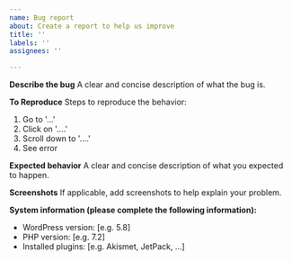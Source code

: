 ```yaml
---
name: Bug report
about: Create a report to help us improve
title: ''
labels: ''
assignees: ''

---
```


**Describe the bug**
A clear and concise description of what the bug is.

**To Reproduce**
Steps to reproduce the behavior:
1. Go to '...'
2. Click on '....'
3. Scroll down to '....'
4. See error

**Expected behavior**
A clear and concise description of what you expected to happen.

**Screenshots**
If applicable, add screenshots to help explain your problem.

**System information (please complete the following information):**
- WordPress version: [e.g. 5.8]
- PHP version: [e.g. 7.2]
- Installed plugins: [e.g. Akismet, JetPack, ...]
